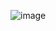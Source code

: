![image](https://user-images.githubusercontent.com/96179625/235621637-868e4398-3c0f-4691-a3e0-92939e3d2cf4.png)
